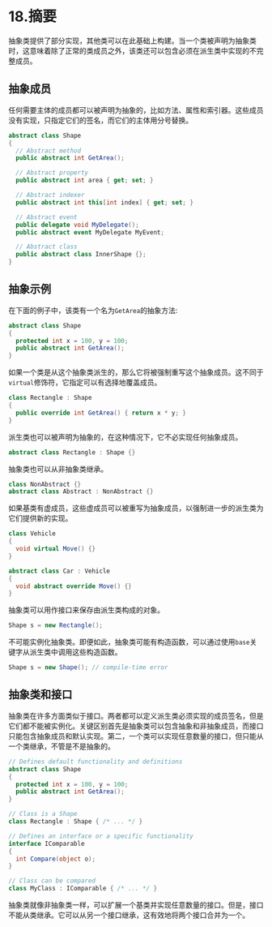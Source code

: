 # 18.摘要

抽象类提供了部分实现，其他类可以在此基础上构建。当一个类被声明为抽象类时，这意味着除了正常的类成员之外，该类还可以包含必须在派生类中实现的不完整成员。

## 抽象成员

任何需要主体的成员都可以被声明为抽象的，比如方法、属性和索引器。这些成员没有实现，只指定它们的签名，而它们的主体用分号替换。

```cs
abstract class Shape
{
  // Abstract method
  public abstract int GetArea();

  // Abstract property
  public abstract int area { get; set; }

  // Abstract indexer
  public abstract int this[int index] { get; set; }

  // Abstract event
  public delegate void MyDelegate();
  public abstract event MyDelegate MyEvent;

  // Abstract class
  public abstract class InnerShape {};
}

```

## 抽象示例

在下面的例子中，该类有一个名为`GetArea`的抽象方法:

```cs
abstract class Shape
{
  protected int x = 100, y = 100;
  public abstract int GetArea();
}

```

如果一个类是从这个抽象类派生的，那么它将被强制重写这个抽象成员。这不同于`virtual`修饰符，它指定可以有选择地覆盖成员。

```cs
class Rectangle : Shape
{
  public override int GetArea() { return x * y; }
}

```

派生类也可以被声明为抽象的，在这种情况下，它不必实现任何抽象成员。

```cs
abstract class Rectangle : Shape {}

```

抽象类也可以从非抽象类继承。

```cs
class NonAbstract {}
abstract class Abstract : NonAbstract {}

```

如果基类有虚成员，这些虚成员可以被重写为抽象成员，以强制进一步的派生类为它们提供新的实现。

```cs
class Vehicle
{
  void virtual Move() {}
}

abstract class Car : Vehicle
{
  void abstract override Move() {}
}

```

抽象类可以用作接口来保存由派生类构成的对象。

```cs
Shape s = new Rectangle();

```

不可能实例化抽象类。即便如此，抽象类可能有构造函数，可以通过使用`base`关键字从派生类中调用这些构造函数。

```cs
Shape s = new Shape(); // compile-time error

```

## 抽象类和接口

抽象类在许多方面类似于接口。两者都可以定义派生类必须实现的成员签名，但是它们都不能被实例化。关键区别首先是抽象类可以包含抽象和非抽象成员，而接口只能包含抽象成员和默认实现。第二，一个类可以实现任意数量的接口，但只能从一个类继承，不管是不是抽象的。

```cs
// Defines default functionality and definitions
abstract class Shape
{
  protected int x = 100, y = 100;
  public abstract int GetArea();
}

// Class is a Shape
class Rectangle : Shape { /* ... */ }

// Defines an interface or a specific functionality
interface IComparable
{
  int Compare(object o);
}

// Class can be compared
class MyClass : IComparable { /* ... */ }

```

抽象类就像非抽象类一样，可以扩展一个基类并实现任意数量的接口。但是，接口不能从类继承。它可以从另一个接口继承，这有效地将两个接口合并为一个。